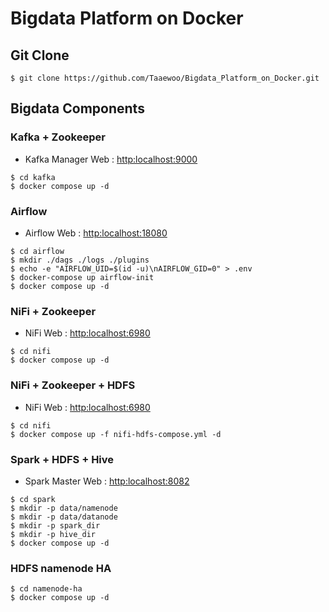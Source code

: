 # Bigdata Platform on Docker

## Git Clone
~~~
$ git clone https://github.com/Taaewoo/Bigdata_Platform_on_Docker.git
~~~

## Bigdata Components

### Kafka + Zookeeper
- Kafka Manager Web : [http:localhost:9000](http:localhost:9000)
~~~
$ cd kafka
$ docker compose up -d
~~~

### Airflow
- Airflow Web : [http:localhost:18080](http:localhost:18080)
~~~
$ cd airflow
$ mkdir ./dags ./logs ./plugins
$ echo -e "AIRFLOW_UID=$(id -u)\nAIRFLOW_GID=0" > .env
$ docker-compose up airflow-init
$ docker compose up -d
~~~


### NiFi + Zookeeper
- NiFi Web : [http:localhost:6980](http:localhost:6980)
~~~
$ cd nifi
$ docker compose up -d
~~~

### NiFi + Zookeeper + HDFS
- NiFi Web : [http:localhost:6980](http:localhost:6980)
~~~
$ cd nifi
$ docker compose up -f nifi-hdfs-compose.yml -d
~~~

### Spark + HDFS + Hive
- Spark Master Web : [http:localhost:8082](http:localhost:8082)
~~~
$ cd spark
$ mkdir -p data/namenode
$ mkdir -p data/datanode
$ mkdir -p spark_dir
$ mkdir -p hive_dir
$ docker compose up -d
~~~

### HDFS namenode HA
~~~
$ cd namenode-ha
$ docker compose up -d
~~~
